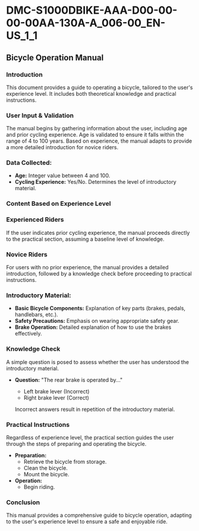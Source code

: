 # DMC-S1000DBIKE-AAA-D00-00-00-00AA-130A-A_006-00_EN-US_1_1

## Bicycle Operation Manual

### Introduction

This document provides a guide to operating a bicycle, tailored to the user's experience level. It includes both theoretical knowledge and practical instructions.

### User Input & Validation

The manual begins by gathering information about the user, including age and prior cycling experience. Age is validated to ensure it falls within the range of 4 to 100 years.  Based on experience, the manual adapts to provide a more detailed introduction for novice riders.

### Data Collected:

*   **Age:** Integer value between 4 and 100.
*   **Cycling Experience:** Yes/No. Determines the level of introductory material.

### Content Based on Experience Level

### Experienced Riders

If the user indicates prior cycling experience, the manual proceeds directly to the practical section, assuming a baseline level of knowledge.

### Novice Riders

For users with no prior experience, the manual provides a detailed introduction, followed by a knowledge check before proceeding to practical instructions.

### Introductory Material:

*   **Basic Bicycle Components:** Explanation of key parts (brakes, pedals, handlebars, etc.).
*   **Safety Precautions:** Emphasis on wearing appropriate safety gear.
*   **Brake Operation:** Detailed explanation of how to use the brakes effectively.

### Knowledge Check

A simple question is posed to assess whether the user has understood the introductory material.

*   **Question:** "The rear brake is operated by..."
    *   Left brake lever (Incorrect)
    *   Right brake lever (Correct)
    
    Incorrect answers result in repetition of the introductory material.

### Practical Instructions

Regardless of experience level, the practical section guides the user through the steps of preparing and operating the bicycle.

*   **Preparation:**
    *   Retrieve the bicycle from storage.
    *   Clean the bicycle.
    *   Mount the bicycle.
*   **Operation:**
    *   Begin riding.

### Conclusion

This manual provides a comprehensive guide to bicycle operation, adapting to the user's experience level to ensure a safe and enjoyable ride.